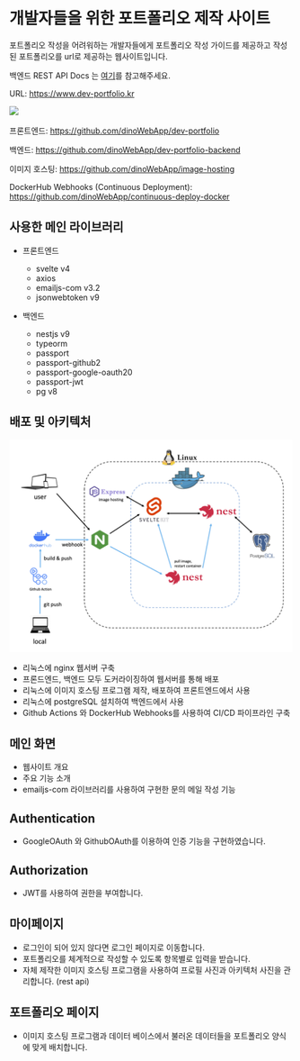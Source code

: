 # 개발자들을 위한 포트폴리오 제작 사이트

포트폴리오 작성을 어려워하는 개발자들에게 포트폴리오 작성 가이드를 제공하고 작성된 포트폴리오를 url로 제공하는 웹사이트입니다.

백엔드 REST API Docs 는 [여기](https://documenter.getpostman.com/view/27639458/2s9YJdXNgX)를 참고해주세요.

URL: <https://www.dev-portfolio.kr>

<img src='./static/image/dev-portfolio-main.png'>

프론트엔드: <https://github.com/dinoWebApp/dev-portfolio>

백엔드: <https://github.com/dinoWebApp/dev-portfolio-backend>

이미지 호스팅: <https://github.com/dinoWebApp/image-hosting>

DockerHub Webhooks (Continuous Deployment): <https://github.com/dinoWebApp/continuous-deploy-docker>

## 사용한 메인 라이브러리

- 프론트엔드
  - svelte v4
  - axios
  - emailjs-com v3.2
  - jsonwebtoken v9

- 백엔드
    - nestjs v9
    - typeorm
    - passport
    - passport-github2
    - passport-google-oauth20
    - passport-jwt
    - pg v8

## 배포 및 아키텍처

<img src=./static/image/dev-portfolio-archImg.png>


- 리눅스에 nginx 웹서버 구축
- 프론드엔드, 백엔드 모두 도커라이징하여 웹서버를 통해 배포
- 리눅스에 이미지 호스팅 프로그램 제작, 배포하여 프론트엔드에서 사용
- 리눅스에 postgreSQL 설치하여 백엔드에서 사용
- Github Actions 와 DockerHub Webhooks를 사용하여 CI/CD 파이프라인 구축

## 메인 화면

- 웹사이트 개요
- 주요 기능 소개
- emailjs-com 라이브러리를 사용하여 구현한 문의 메일 작성 기능

## Authentication

- GoogleOAuth 와 GithubOAuth를 이용하여 인증 기능을 구현하였습니다.

## Authorization

- JWT를 사용하여 권한을 부여합니다.

## 마이페이지

- 로그인이 되어 있지 않다면 로그인 페이지로 이동합니다.
- 포트폴리오를 체계적으로 작성할 수 있도록 항목별로 입력을 받습니다.
- 자체 제작한 이미지 호스팅 프로그램을 사용하여 프로필 사진과 아키텍처 사진을 관리합니다. (rest api)

## 포트폴리오 페이지

- 이미지 호스팅 프로그램과 데이터 베이스에서 불러온 데이터들을 포트폴리오 양식에 맞게 배치합니다.
